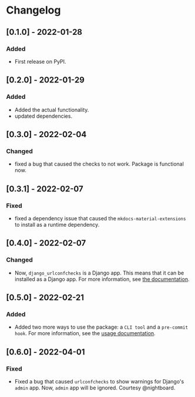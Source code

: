 # Changelog

## [0.1.0] - 2022-01-28

### Added

- First release on PyPI.

## [0.2.0] - 2022-01-29

### Added

- Added the actual functionality.
- updated dependencies.

## [0.3.0] - 2022-02-04

### Changed

- fixed a bug that caused the checks to not work. Package is functional now.

## [0.3.1] - 2022-02-07

### Fixed

- fixed a dependency issue that caused the `mkdocs-material-extensions` to install as a runtime dependency.

## [0.4.0] - 2022-02-07

### Changed

- Now, `django_urlconfchecks` is a Django app. This means that it can be installed as a Django app. For more
  information, see [the documentation](https://alisayyah.github.io/django-urlconfchecks/usage/).

## [0.5.0] - 2022-02-21

### Added

- Added two more ways to use the package: a `CLI tool` and a `pre-commit hook`. For more information, see
  the [usage documentation](https://alisayyah.github.io/django-urlconfchecks/usage/).

## [0.6.0] - 2022-04-01

### Fixed

- Fixed a bug that caused `urlconfchecks` to show warnings for Django's `admin` app. Now, `admin` app will be ignored.
  Courtesy @nightboard.
